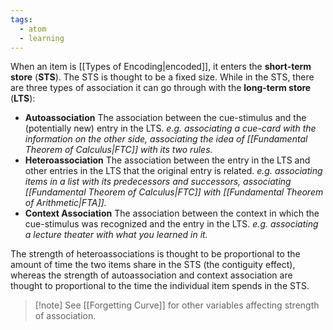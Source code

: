 ```yaml
---
tags:
  - atom
  - learning
---
```

When an item is [[Types of Encoding|encoded]], it enters the **short-term store** (**STS**). The STS is thought to be a fixed size. While in the STS, there are three types of association it can go through with the **long-term store** (**LTS**):
- **Autoassociation**
  The association between the cue-stimulus and the (potentially new) entry in the LTS.
  *e.g. associating a cue-card with the information on the other side, associating the idea of [[Fundamental Theorem of Calculus|FTC]] with its two rules.*
- **Heteroassociation**
  The association between the entry in the LTS and other entries in the LTS that the original entry is related.
  *e.g. associating items in a list with its predecessors and successors, associating [[Fundamental Theorem of Calculus|FTC]] with [[Fundamental Theorem of Arithmetic|FTA]].*
- **Context Association**
  The association between the context in which the cue-stimulus was recognized and the entry in the LTS. 
  *e.g. associating a lecture theater with what you learned in it.*

The strength of heteroassociations is thought to be proportional to the amount of time the two items share in the STS (the contiguity effect), whereas the strength of autoassociation and context association are thought to proportional to the time the individual item spends in the STS.

> [!note] See [[Forgetting Curve]] for other variables affecting strength of association.
